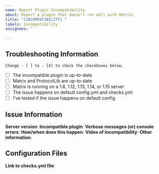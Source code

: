 ```yaml
---
name: Report Plugin Incompatibility
about: Report a plugin that doesn't run well with Matrix.
title: "[INCOMPATIBILITY] "
labels: Incompatibility
assignees: ''

---
```


## Troubleshooting Information
`Change - [ ] to - [X] to check the checkboxes below.`
- [ ] The incompatible plugin is up-to-date
- [ ] Matrix and ProtocolLib are up-to-date
- [ ] Matrix is running on a 1.8, 1.12, 1.13, 1.14, or 1.15 server
- [ ] The issue happens on default config.yml and checks.yml
- [ ] I've tested if the issue happens on default config

## Issue Information
**Server version**: 
**Incompatible plugin**: 
**Verbose messages (or) console errors**: 
**How/when does this happen**: 
**Video of incompatibility**: 
**Other information**: 

## Configuration Files
**Link to checks.yml file**:
